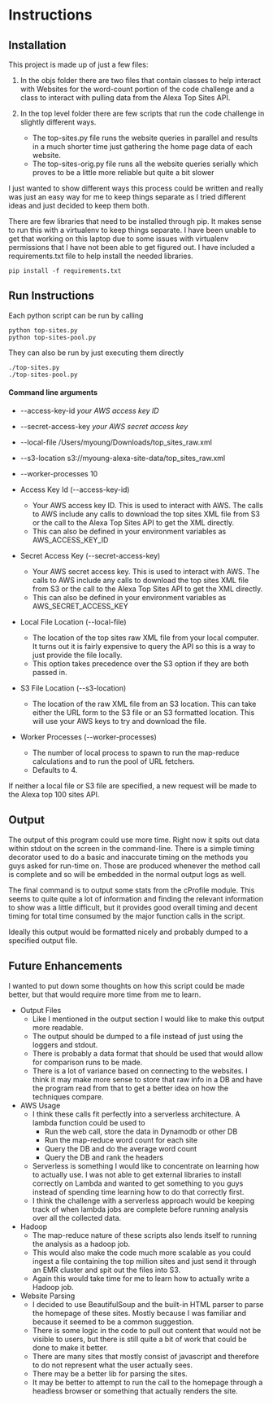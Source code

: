 Instructions
============
Installation
------------
This project is made up of just a few files:

1. In the objs folder there are two files that contain classes to help
interact with Websites for the word-count portion of the code challenge
and a class to interact with pulling data from the Alexa Top Sites
API.

2. In the top level folder there are few scripts that run the code
challenge in slightly different ways.

    - The top-sites.py file runs the website queries in parallel
    and results in a much shorter time just gathering the home page
    data of each website.
    - The top-sites-orig.py file runs all the website queries serially
    which proves to be a little more reliable but quite a bit slower

I just wanted to show different ways this process could be written and
really was just an easy way for me to keep things separate as I tried
different ideas and just decided to keep them both.


There are few libraries that need to be installed through pip. It makes
sense to run this with a virtualenv to keep things separate. I have been
unable to get that working on this laptop due to some issues with
virtualenv permissions that I have not been able to get figured out.
I have included a requirements.txt file to help install the needed libraries.

    pip install -f requirements.txt

Run Instructions
----------------
Each python script can be run by calling

    python top-sites.py
    python top-sites-pool.py

They can also be run by just executing them directly

    ./top-sites.py
    ./top-sites-pool.py

#### Command line arguments ###
* --access-key-id <i>your AWS access key ID </i>
* --secret-access-key <i>your AWS secret access key </i>
* --local-file /Users/myoung/Downloads/top_sites_raw.xml
* --s3-location s3://myoung-alexa-site-data/top_sites_raw.xml
* --worker-processes 10

* Access Key Id (--access-key-id)
    - Your AWS access key ID. This is used to interact with AWS.
    The calls to AWS include any calls to download the top sites
    XML file from S3 or the call to the Alexa Top Sites API to
    get the XML directly.
    - This can also be defined in your environment variables as
    AWS_ACCESS_KEY_ID
* Secret Access Key (--secret-access-key)
    - Your AWS secret access key. This is used to interact with AWS.
    The calls to AWS include any calls to download the top sites
    XML file from S3 or the call to the Alexa Top Sites API to
    get the XML directly.
    - This can also be defined in your environment variables as
    AWS_SECRET_ACCESS_KEY
* Local File Location (--local-file)
    - The location of the top sites raw XML file from your local computer.
    It turns out it is fairly expensive to query the API so this is
    a way to just provide the file locally.
    - This option takes precedence
    over the S3 option if they are both passed in.
* S3 File Location (--s3-location)
    - The location of the raw XML file from an S3 location. This can
    take either the URL form to the S3 file or an S3 formatted location.
    This will use your AWS keys to try and download the file.
* Worker Processes (--worker-processes)
    - The number of local process to spawn to run the map-reduce
    calculations and to run the pool of URL fetchers.
    - Defaults to 4.

If neither a local file or S3 file are specified, a new request will
be made to the Alexa top 100 sites API.

Output
------
The output of this program could use more time. Right now it spits
out data within stdout on the screen in the command-line. There is
a simple timing decorator used to do a basic and inaccurate timing
on the methods you guys asked for run-time on. Those are produced
whenever the method call is complete and so will be embedded in the
normal output logs as well.

The final command is to output some stats from the cProfile module.
This seems to quite quite a lot of information and finding the
relevant information to show was a little difficult, but it provides
good overall timing and decent timing for total time consumed by
the major function calls in the script.

Ideally this output would be formatted nicely and probably dumped
to a specified output file.

Future Enhancements
-------------------
I wanted to put down some thoughts on how this script could be made
better, but that would require more time from me to learn.

* Output Files
    - Like I mentioned in the output section I would like to make
    this output more readable.
    - The output should be dumped to a file instead of just using
    the loggers and stdout.
    - There is probably a data format that should be used that would
    allow for comparison runs to be made.
    - There is a lot of variance based on connecting to the websites.
    I think it may make more sense to store that raw info in a DB and
    have the program read from that to get a better idea on how the techniques
    compare.
* AWS Usage
    - I think these calls fit perfectly into a serverless architecture.
    A lambda function could be used to
        - Run the web call, store the data in Dynamodb or other DB
        - Run the map-reduce word count for each site
        - Query the DB and do the average word count
        - Query the DB and rank the headers
    - Serverless is something I would like to concentrate on learning
    how to actually use. I was not able to get external libraries to
    install correctly on Lambda and wanted to get something to you
    guys instead of spending time learning how to do that correctly first.
    - I think the challenge with a serverless approach would be keeping
    track of when lambda jobs are complete before running analysis
    over all the collected data.
* Hadoop
    - The map-reduce nature of these scripts also lends itself to running
    the analysis as a hadoop job.
    - This would also make the code much more scalable as you could ingest
    a file containing the top million sites and just send it through an
    EMR cluster and spit out the files into S3.
    - Again this would take time for me to learn how to actually write
    a Hadoop job.
* Website Parsing
    - I decided to use BeautifulSoup and the built-in HTML parser
    to parse the homepage of these sites. Mostly because I was familiar
    and because it seemed to be a common suggestion.
    - There is some logic in the code to pull out content that would not
    be visible to users, but there is still quite a bit of work that could
    be done to make it better.
    - There are many sites that mostly consist of javascript and therefore
    to do not represent what the user actually sees.
    - There may be a better lib for parsing the sites.
    - It may be better to attempt to run the call to the homepage through
    a headless browser or something that actually renders the site.
